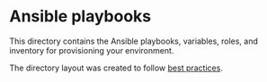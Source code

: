 Ansible playbooks 
========

This directory contains the Ansible playbooks, variables, roles, and inventory for provisioning your environment.

The directory layout was created to follow [best practices](http://docs.ansible.com/playbooks_best_practices.html#directory-layout).
